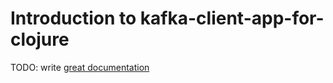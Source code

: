 # Introduction to kafka-client-app-for-clojure

TODO: write [great documentation](http://jacobian.org/writing/what-to-write/)
